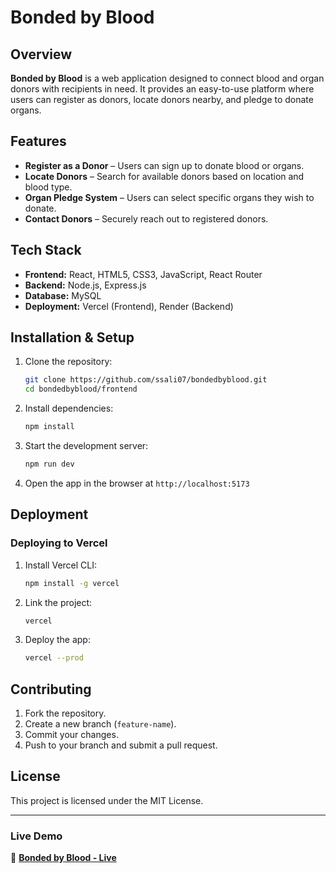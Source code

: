 # Bonded by Blood

## Overview
**Bonded by Blood** is a web application designed to connect blood and organ donors with recipients in need. It provides an easy-to-use platform where users can register as donors, locate donors nearby, and pledge to donate organs. 

## Features
- **Register as a Donor** – Users can sign up to donate blood or organs.
- **Locate Donors** – Search for available donors based on location and blood type.
- **Organ Pledge System** – Users can select specific organs they wish to donate.
- **Contact Donors** – Securely reach out to registered donors.

## Tech Stack
- **Frontend:** React, HTML5, CSS3, JavaScript, React Router
- **Backend:** Node.js, Express.js
- **Database:** MySQL
- **Deployment:** Vercel (Frontend), Render (Backend)

## Installation & Setup
1. Clone the repository:
   ```sh
   git clone https://github.com/ssali07/bondedbyblood.git
   cd bondedbyblood/frontend
   ```
2. Install dependencies:
   ```sh
   npm install
   ```
3. Start the development server:
   ```sh
   npm run dev
   ```
4. Open the app in the browser at `http://localhost:5173`

## Deployment
### Deploying to Vercel
1. Install Vercel CLI:
   ```sh
   npm install -g vercel
   ```
2. Link the project:
   ```sh
   vercel
   ```
3. Deploy the app:
   ```sh
   vercel --prod
   ```

## Contributing
1. Fork the repository.
2. Create a new branch (`feature-name`).
3. Commit your changes.
4. Push to your branch and submit a pull request.

## License
This project is licensed under the MIT License.

---

### Live Demo
🔗 **[Bonded by Blood - Live](https://bondedbyblood-leay8fwgz-sahin-alis-projects.vercel.app/)**
